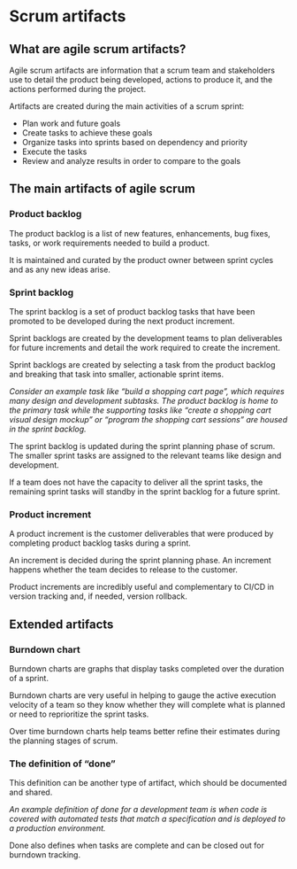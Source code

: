 # Scrum artifacts

## What are agile scrum artifacts?

Agile scrum artifacts are information that a scrum team and stakeholders use to detail the product being developed, actions to produce it, and the actions performed during the project.

Artifacts are created during the main activities of a scrum sprint:

- Plan work and future goals
- Create tasks to achieve these goals
- Organize tasks into sprints based on dependency and priority
- Execute the tasks
- Review and analyze results in order to compare to the goals


## The main artifacts of agile scrum

### Product backlog

The product backlog is a list of new features, enhancements, bug fixes, tasks, or work requirements needed to build a product.

It is maintained and curated by the product owner between sprint cycles and as any new ideas arise.


### Sprint backlog

The sprint backlog is a set of product backlog tasks that have been promoted to be developed during the next product increment. 

Sprint backlogs are created by the development teams to plan deliverables for future increments and detail the work required to create the increment.  

Sprint backlogs are created by selecting a task from the product backlog and breaking that task into smaller, actionable sprint items.

*Consider an example task like “build a shopping cart page”, which requires many design and development subtasks. The product backlog is home to the primary task while the supporting tasks like “create a shopping cart visual design mockup” or “program the shopping cart sessions” are housed in the sprint backlog.*

The sprint backlog is updated during the sprint planning phase of scrum. The smaller sprint tasks are assigned to the relevant teams like design and development.

If a team does not have the capacity to deliver all the sprint tasks, the remaining sprint tasks will standby in the sprint backlog for a future sprint.


### Product increment

A product increment is the customer deliverables that were produced by completing product backlog tasks during a sprint.

An increment is decided during the sprint planning phase. An increment happens whether the team decides to release to the customer.

Product increments are incredibly useful and complementary to CI/CD in version tracking and, if needed, version rollback.


## Extended artifacts

### Burndown chart

Burndown charts are graphs that display tasks completed over the duration of a sprint.

Burndown charts are very useful in helping to gauge the active execution velocity of a team so they know whether they will complete what is planned or need to reprioritize the sprint tasks.

Over time burndown charts help teams better refine their estimates during the planning stages of scrum.


### The definition of “done”

This definition can be another type of artifact, which should be documented and shared. 

*An example definition of done for a development team is when code is covered with automated tests that match a specification and is deployed to a production environment.*

Done also defines when tasks are complete and can be closed out for burndown tracking.